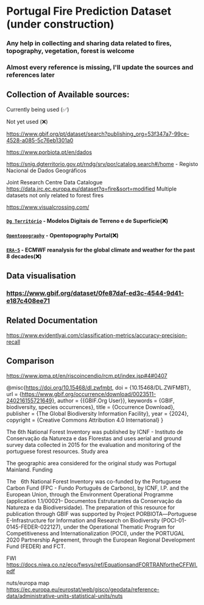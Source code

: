 # Portugal Fire Prediction Dataset (under construction)

### Any help in collecting and sharing data related to fires, topography, vegetation, forest is welcome


### Almost every reference is missing, I'll update the sources and references later

## Collection of Available sources:

Currently being used (✅)

Not yet used (❌)

https://www.gbif.org/pt/dataset/search?publishing_org=53f347a7-99ce-4528-a085-5c76eb1301a0

https://www.porbiota.pt/en/dados

https://snig.dgterritorio.gov.pt/rndg/srv/por/catalog.search#/home - Registo Nacional de Dados Geográficos

Joint Research Centre Data Catalogue https://data.jrc.ec.europa.eu/dataset?q=fire&sort=modified Multiple datasets not only related to forest fires

https://www.visualcrossing.com/


#### [`Dg Território`](https://www.dgterritorio.gov.pt/cartografia/cartografia-topografica/modelos-digitais-do-terreno?language=en) - Modelos Digitais de Terreno e de Superfície(❌) 

#### [`Opentopography`](https://portal.opentopography.org/datasets) - Opentopography Portal(❌) 

#### [`ERA-5`](https://cds.climate.copernicus.eu/cdsapp#!/software/app-era5-explorer?tab=appcode) - ECMWF reanalysis for the global climate and weather for the past 8 decades(❌)

## Data visualisation


### https://www.gbif.org/dataset/0fe87daf-ed3c-4544-9d41-e187c408ee71


## Related Documentation

https://www.evidentlyai.com/classification-metrics/accuracy-precision-recall


## Comparison
https://www.ipma.pt/en/riscoincendio/rcm.pt/index.jsp#4#0407

@misc{https://doi.org/10.15468/dl.zwfmbt,
  doi = {10.15468/DL.ZWFMBT},
  url = {https://www.gbif.org/occurrence/download/0023511-240216155721649},
  author = {{GBIF.Org User}},
  keywords = {GBIF, biodiversity, species occurrences},
  title = {Occurrence Download},
  publisher = {The Global Biodiversity Information Facility},
  year = {2024},
  copyright = {Creative Commons Attribution 4.0 International}
}



The 6th National Forest Inventory was published by ICNF - Instituto de Conservação da Natureza e das Florestas and uses aerial and ground survey data collected in 2015 for the evaluation and monitoring of the portuguese forest resources.
Study area

The geographic area considered for the original study was Portugal Mainland.
Funding

The    6th National Forest Inventory was co-funded by the Portuguese Carbon Fund (FPC - Fundo Português de Carbono), by ICNF, I.P. and the European Union, through the Environment Operational Programme (application 1.1/00021– Documentos Estruturantes da Conservação da Natureza e da Biodiversidade). The preparation of this resource for publication through GBIF was supported by Project PORBIOTA―Portuguese E-Infrastructure for Information and Research on Biodiversity (POCI-01-0145-FEDER-022127), under the Operational Thematic Program for Competitiveness and Internationalization (POCI), under the PORTUGAL 2020 Partnership Agreement, through the European Regional Development Fund (FEDER) and FCT.



FWI https://docs.niwa.co.nz/eco/fwsys/ref/EquationsandFORTRANfortheCFFWI.pdf

nuts/europa map https://ec.europa.eu/eurostat/web/gisco/geodata/reference-data/administrative-units-statistical-units/nuts
